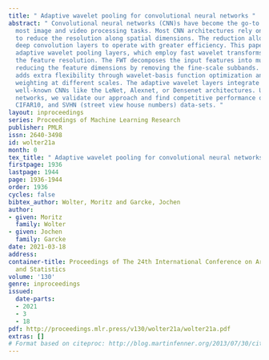 ```yaml
---
title: " Adaptive wavelet pooling for convolutional neural networks "
abstract: " Convolutional neural networks (CNN)s have become the go-to choice for
  most image and video processing tasks. Most CNN architectures rely on pooling layers
  to reduce the resolution along spatial dimensions. The reduction allows subsequent
  deep convolution layers to operate with greater efficiency. This paper introduces
  adaptive wavelet pooling layers, which employ fast wavelet transforms (FWT) to reduce
  the feature resolution. The FWT decomposes the input features into multiple scales
  reducing the feature dimensions by removing the fine-scale subbands. Our approach
  adds extra flexibility through wavelet-basis function optimization and coefficient
  weighting at different scales. The adaptive wavelet layers integrate directly into
  well-known CNNs like the LeNet, Alexnet, or Densenet architectures. Using these
  networks, we validate our approach and find competitive performance on the MNIST,
  CIFAR10, and SVHN (street view house numbers) data-sets. "
layout: inproceedings
series: Proceedings of Machine Learning Research
publisher: PMLR
issn: 2640-3498
id: wolter21a
month: 0
tex_title: " Adaptive wavelet pooling for convolutional neural networks "
firstpage: 1936
lastpage: 1944
page: 1936-1944
order: 1936
cycles: false
bibtex_author: Wolter, Moritz and Garcke, Jochen
author:
- given: Moritz
  family: Wolter
- given: Jochen
  family: Garcke
date: 2021-03-18
address:
container-title: Proceedings of The 24th International Conference on Artificial Intelligence
  and Statistics
volume: '130'
genre: inproceedings
issued:
  date-parts:
  - 2021
  - 3
  - 18
pdf: http://proceedings.mlr.press/v130/wolter21a/wolter21a.pdf
extras: []
# Format based on citeproc: http://blog.martinfenner.org/2013/07/30/citeproc-yaml-for-bibliographies/
---
```

